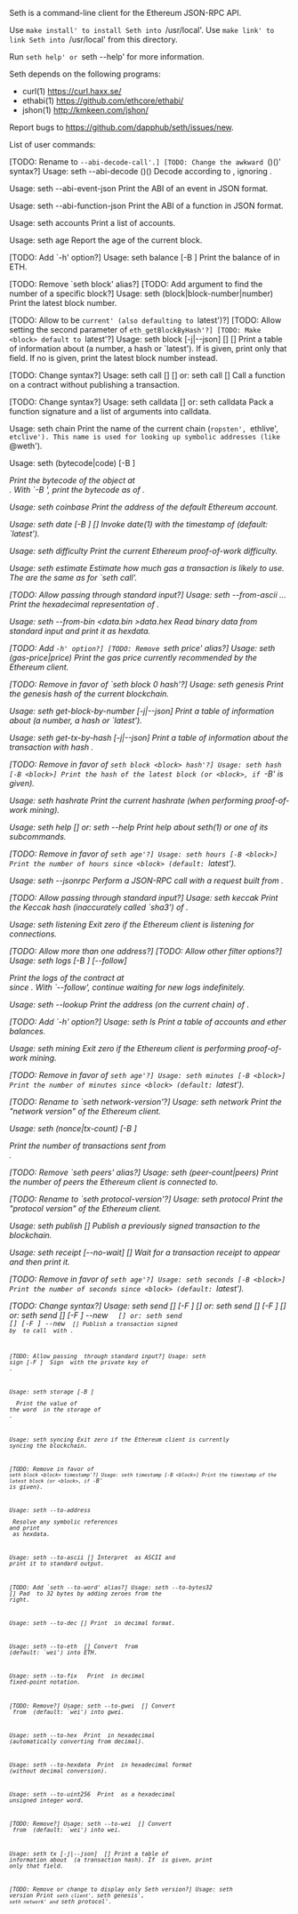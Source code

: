 Seth is a command-line client for the Ethereum JSON-RPC API.

Use `make install' to install Seth into `/usr/local'.
Use `make link' to link Seth into `/usr/local' from this directory.

Run `seth help' or `seth <command> --help' for more information.

Seth depends on the following programs:

 * curl(1) <https://curl.haxx.se/>
 * ethabi(1) <https://github.com/ethcore/ethabi/>
 * jshon(1) <http://kmkeen.com/jshon/>

Report bugs to <https://github.com/dapphub/seth/issues/new>.

List of user commands:

  [TODO: Rename to `--abi-decode-call'.]
  [TODO: Change the awkward `<name>(<in-types>)(<out-types>)' syntax?]
  Usage: seth --abi-decode <name>(<in-types>)(<out-types>) <hexdata>
  Decode <hexdata> according to <out-types>, ignoring <in-types>.

  Usage: seth --abi-event-json <sig>
  Print the ABI of an event in JSON format.

  Usage: seth --abi-function-json <sig>
  Print the ABI of a function in JSON format.

  Usage: seth accounts
  Print a list of accounts.

  Usage: seth age
  Report the age of the current block.

  [TODO: Add `-h' option?]
  Usage: seth balance [-B <block>] <account>
  Print the balance of <account> in ETH.

  [TODO: Remove `seth block' alias?]
  [TODO: Add <block> argument to find the number of a specific block?]
  Usage: seth (block|block-number|number)
  Print the latest block number.

  [TODO: Allow <block> to be `current' (also defaulting to `latest')?]
  [TODO: Allow setting the second parameter of `eth_getBlockByHash'?]
  [TODO: Make <block> default to `latest'?]
  Usage: seth block [-j|--json] [<block>] [<field>]
  Print a table of information about <block> (a number, a hash or `latest').
  If <field> is given, print only that field.
  If no <block> is given, print the latest block number instead.

  [TODO: Change <sig> syntax?]
  Usage: seth call [<options>] <receiver> <sig> [<args>]
     or: seth call [<options>] <receiver> <data>
  Call a function on a contract without publishing a transaction.

  [TODO: Change <sig> syntax?]
  Usage: seth calldata <sig> [<args>]
     or: seth calldata <data>
  Pack a function signature and a list of arguments into calldata.

  Usage: seth chain
  Print the name of the current chain (`ropsten', `ethlive', `etclive').
  This name is used for looking up symbolic addresses (like `@weth').

  Usage: seth (bytecode|code) [-B <block>] <address>
  Print the bytecode of the object at <address>.
  With `-B <block>', print the bytecode as of <block>.

  Usage: seth coinbase
  Print the address of the default Ethereum account.

  Usage: seth date [-B <block>] [<date-options>]
  Invoke date(1) with the timestamp of <block> (default: `latest').

  Usage: seth difficulty
  Print the current Ethereum proof-of-work difficulty.

  Usage: seth estimate <options>
  Estimate how much gas a transaction is likely to use.
  The <options> are the same as for `seth call'.

  [TODO: Allow passing <text> through standard input?]
  Usage: seth --from-ascii <text>...
  Print the hexadecimal representation of <text>.

  Usage: seth --from-bin <data.bin >data.hex
  Read binary data from standard input and print it as hexdata.

  [TODO: Add `-h' option?]
  [TODO: Remove `seth price' alias?]
  Usage: seth (gas-price|price)
  Print the gas price currently recommended by the Ethereum client.

  [TODO: Remove in favor of `seth block 0 hash'?]
  Usage: seth genesis
  Print the genesis hash of the current blockchain.

  Usage: seth get-block-by-number [-j|--json] <block>
  Print a table of information about <block> (a number, a hash or `latest').

  Usage: seth get-tx-by-hash [-j|--json] <tx>
  Print a table of information about the transaction with hash <tx>.

  [TODO: Remove in favor of `seth block <block> hash'?]
  Usage: seth hash [-B <block>]
  Print the hash of the latest block (or <block>, if `-B' is given).

  Usage: seth hashrate
  Print the current hashrate (when performing proof-of-work mining).

  Usage: seth help [<command>]
     or: seth <command> --help
  Print help about seth(1) or one of its subcommands.

  [TODO: Remove in favor of `seth age'?]
  Usage: seth hours [-B <block>]
  Print the number of hours since <block> (default: `latest').

  Usage: seth --jsonrpc <jshon-options>
  Perform a JSON-RPC call with a request built from <jshon-options>.

  [TODO: Allow passing <hexdata> through standard input?]
  Usage: seth keccak <hexdata>
  Print the Keccak hash (inaccurately called `sha3') of <hexdata>.

  Usage: seth listening
  Exit zero if the Ethereum client is listening for connections.

  [TODO: Allow more than one address?]
  [TODO: Allow other filter options?]
  Usage: seth logs [-B <block>] [--follow] <address>
  Print the logs of the contract at <address> since <block>.
  With `--follow', continue waiting for new logs indefinitely.

  Usage: seth --lookup <symbolic-address>
  Print the address (on the current chain) of <symbolic-address>.

  [TODO: Add `-h' option?]
  Usage: seth ls
  Print a table of accounts and ether balances.

  Usage: seth mining
  Exit zero if the Ethereum client is performing proof-of-work mining.

  [TODO: Remove in favor of `seth age'?]
  Usage: seth minutes [-B <block>]
  Print the number of minutes since <block> (default: `latest').

  [TODO: Rename to `seth network-version'?]
  Usage: seth network
  Print the "network version" of the Ethereum client.

  Usage: seth (nonce|tx-count) [-B <block>] <address>
  Print the number of transactions sent from <address>.

  [TODO: Remove `seth peers' alias?]
  Usage: seth (peer-count|peers)
  Print the number of peers the Ethereum client is connected to.

  [TODO: Rename to `seth protocol-version'?]
  Usage: seth protocol
  Print the "protocol version" of the Ethereum client.

  Usage: seth publish [<txdata>]
  Publish a previously signed transaction to the blockchain.

  Usage: seth receipt [--no-wait] <tx> [<field>]
  Wait for a transaction receipt to appear and then print it.

  [TODO: Remove in favor of `seth age'?]
  Usage: seth seconds [-B <block>]
  Print the number of seconds since <block> (default: `latest').

  [TODO: Change <sig> syntax?]
  Usage: seth send [<opts>] [-F <from>] <to> <sig> [<args>]
     or: seth send [<opts>] [-F <from>] <to> [<data>]
     or: seth send [<opts>] [-F <from>] --new <code> <sig> [<args>]
     or: seth send [<opts>] [-F <from>] --new <code> [<data>]
  Publish a transaction signed by <from> to call <to> with <data>.

  [TODO: Allow passing <hexdata> through standard input?]
  Usage: seth sign [-F <sender>] <hexdata>
  Sign <hexdata> with the private key of <account>.

  Usage: seth storage [-B <block>] <address> <slot>
  Print the value of the word <slot> in the storage of <address>.

  Usage: seth syncing
  Exit zero if the Ethereum client is currently syncing the blockchain.

  [TODO: Remove in favor of `seth block <block> timestamp'?]
  Usage: seth timestamp [-B <block>]
  Print the timestamp of the latest block (or <block>, if `-B' is given).

  Usage: seth --to-address <address>
  Resolve any symbolic references and print <address> as hexdata.

  Usage: seth --to-ascii [<hexdata>]
  Interpret <hexdata> as ASCII and print it to standard output.

  [TODO: Add `seth --to-word' alias?]
  Usage: seth --to-bytes32 [<hexdata>]
  Pad <hexdata> to 32 bytes by adding zeroes from the right.

  Usage: seth --to-dec [<hexnum>]
  Print <hexnum> in decimal format.

  Usage: seth --to-eth <amount> [<unit>]
  Convert <amount> from <unit> (default: `wei') into ETH.

  Usage: seth --to-fix <decimals> <number>
  Print <number> in decimal fixed-point notation.

  [TODO: Remove?]
  Usage: seth --to-gwei <amount> [<unit>]
  Convert <amount> from <unit> (default: `wei') into gwei.

  Usage: seth --to-hex <number>
  Print <number> in hexadecimal (automatically converting from decimal).

  Usage: seth --to-hexdata <data>
  Print <data> in hexadecimal format (without decimal conversion).

  Usage: seth --to-uint256 <number>
  Print <number> as a hexadecimal unsigned integer word.

  [TODO: Remove?]
  Usage: seth --to-wei <amount> [<unit>]
  Convert <amount> from <unit> (default: `wei') into wei.

  Usage: seth tx [-j|--json] <tx> [<field>]
  Print a table of information about <tx> (a transaction hash).
  If <field> is given, print only that field.

  [TODO: Remove or change to display only Seth version?]
  Usage: seth version
  Print `seth client', `seth genesis', `seth network' and `seth protocol'.
